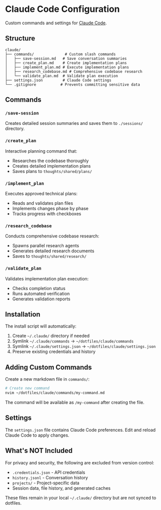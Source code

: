 # Claude Code Configuration

Custom commands and settings for [Claude Code](https://claude.com/claude-code).

## Structure

```
claude/
├── commands/              # Custom slash commands
│   ├── save-session.md   # Save conversation summaries
│   ├── create_plan.md    # Create implementation plans
│   ├── implement_plan.md # Execute implementation plans
│   ├── research_codebase.md # Comprehensive codebase research
│   └── validate_plan.md  # Validate plan execution
├── settings.json         # Claude Code settings
└── .gitignore           # Prevents committing sensitive data
```

## Commands

### `/save-session`
Creates detailed session summaries and saves them to `./sessions/` directory.

### `/create_plan`
Interactive planning command that:
- Researches the codebase thoroughly
- Creates detailed implementation plans
- Saves plans to `thoughts/shared/plans/`

### `/implement_plan`
Executes approved technical plans:
- Reads and validates plan files
- Implements changes phase by phase
- Tracks progress with checkboxes

### `/research_codebase`
Conducts comprehensive codebase research:
- Spawns parallel research agents
- Generates detailed research documents
- Saves to `thoughts/shared/research/`

### `/validate_plan`
Validates implementation plan execution:
- Checks completion status
- Runs automated verification
- Generates validation reports

## Installation

The install script will automatically:
1. Create `~/.claude/` directory if needed
2. Symlink `~/.claude/commands` → `~/dotfiles/claude/commands`
3. Symlink `~/.claude/settings.json` → `~/dotfiles/claude/settings.json`
4. Preserve existing credentials and history

## Adding Custom Commands

Create a new markdown file in `commands/`:

```bash
# Create new command
nvim ~/dotfiles/claude/commands/my-command.md
```

The command will be available as `/my-command` after creating the file.

## Settings

The `settings.json` file contains Claude Code preferences. Edit and reload Claude Code to apply changes.

## What's NOT Included

For privacy and security, the following are excluded from version control:
- `.credentials.json` - API credentials
- `history.jsonl` - Conversation history
- `projects/` - Project-specific data
- Session data, file history, and generated caches

These files remain in your local `~/.claude/` directory but are not synced to dotfiles.

